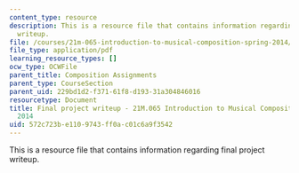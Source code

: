 ```yaml
---
content_type: resource
description: This is a resource file that contains information regarding final project
  writeup.
file: /courses/21m-065-introduction-to-musical-composition-spring-2014/572c723be1109743ff0ac01c6a9f3542_MIT21M_065S14_final_hchoi.pdf
file_type: application/pdf
learning_resource_types: []
ocw_type: OCWFile
parent_title: Composition Assignments
parent_type: CourseSection
parent_uid: 229bd1d2-f371-61f8-d193-31a304846016
resourcetype: Document
title: Final project writeup - 21M.065 Introduction to Musical Composition Spring
  2014
uid: 572c723b-e110-9743-ff0a-c01c6a9f3542
---
```

This is a resource file that contains information regarding final project writeup.

